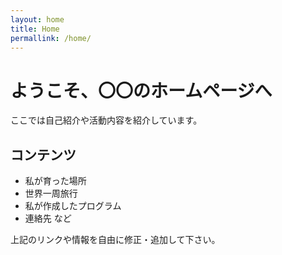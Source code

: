 ```yaml
---
layout: home
title: Home
permallink: /home/
---
```


# ようこそ、〇〇のホームページへ
ここでは自己紹介や活動内容を紹介しています。

## コンテンツ
- 私が育った場所
- 世界一周旅行
- 私が作成したプログラム
- 連絡先  など

上記のリンクや情報を自由に修正・追加して下さい。
